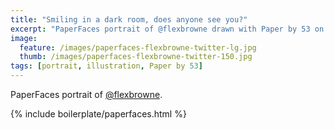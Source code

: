 ```yaml
---
title: "Smiling in a dark room, does anyone see you?"
excerpt: "PaperFaces portrait of @flexbrowne drawn with Paper by 53 on an iPad."
image: 
  feature: /images/paperfaces-flexbrowne-twitter-lg.jpg
  thumb: /images/paperfaces-flexbrowne-twitter-150.jpg
tags: [portrait, illustration, Paper by 53]
---
```


PaperFaces portrait of [@flexbrowne](http://twitter.com/flexbrowne).

{% include boilerplate/paperfaces.html %}